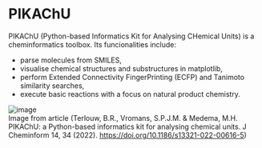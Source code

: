 # PIKAChU 

PIKAChU (Python-based Informatics Kit for Analysing CHemical Units) is a cheminformatics toolbox. Its funcionalities include: 
* parse molecules from SMILES, 
* visualise chemical structures and substructures in matplotlib, 
* perform Extended Connectivity FingerPrinting (ECFP) and Tanimoto similarity searches, 
* execute basic reactions with a focus on natural product chemistry.

![image](https://user-images.githubusercontent.com/61992934/173065194-98dfcc2d-84ff-4c2a-a96a-11a9cca77680.png)    
Image from article (Terlouw, B.R., Vromans, S.P.J.M. & Medema, M.H. PIKAChU: a Python-based informatics kit for analysing chemical units. J Cheminform 14, 34 (2022). https://doi.org/10.1186/s13321-022-00616-5)

